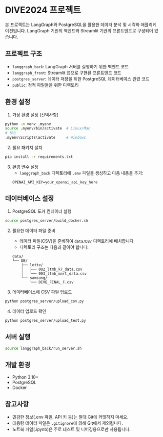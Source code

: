 # DIVE2024 프로젝트

본 프로젝트는 LangGraph와 PostgreSQL을 활용한 데이터 분석 및 시각화 애플리케이션입니다. LangGraph 기반의 백엔드와 Streamlit 기반의 프론트엔드로 구성되어 있습니다.

## 프로젝트 구조

- `langgraph_back`: LangGraph 서버를 실행하기 위한 백엔드 코드
- `langgraph_front`: Streamlit 앱으로 구현된 프론트엔드 코드
- `postgres_server`: 데이터 저장을 위한 PostgreSQL 데이터베이스 관련 코드
- `public`: 정적 파일들을 위한 디렉토리

## 환경 설정

1. 가상 환경 설정 (선택사항)
```bash
python -m venv .myenv
source .myenv/bin/activate  # Linux/Mac
# 또는
.myenv\Scripts\activate     # Windows
```

2. 필요 패키지 설치
```bash
pip install -r requirements.txt
```

3. 환경 변수 설정
   - `langgraph_back` 디렉토리에 `.env` 파일을 생성하고 다음 내용을 추가:
   ```
   OPENAI_API_KEY=your_openai_api_key_here
   ```

## 데이터베이스 설정

1. PostgreSQL 도커 컨테이너 실행
```bash
source postgres_server/build_docker.sh
```

2. 필요한 데이터 파일 준비
   - 데이터 파일(CSV)을 준비하여 `data/DB/` 디렉토리에 배치합니다
   - 디렉토리 구조는 다음과 같아야 합니다:
   ```
   data/
   └── DB/
       ├── lotte/
       │   ├── 002_ltmb_k7_data.csv
       │   └── 003_ltmb_mart_data.csv
       └── samsung/
           └── DIVE_FINAL_F.csv
   ```

3. 데이터베이스에 CSV 파일 업로드
```bash
python postgres_server/upload_csv.py
```

4. 데이터 업로드 확인
```bash
python postgres_server/upload_test.py
```

## 서버 실행

```bash
source langgraph_back/run_server.sh
```

## 개발 환경

- Python 3.10+
- PostgreSQL
- Docker

## 참고사항

- 민감한 정보(.env 파일, API 키 등)는 절대 Git에 커밋하지 마세요.
- 대용량 데이터 파일은 `.gitignore`에 의해 Git에서 제외됩니다.
- 노트북 파일(.ipynb)은 주로 테스트 및 디버깅용으로만 사용됩니다.